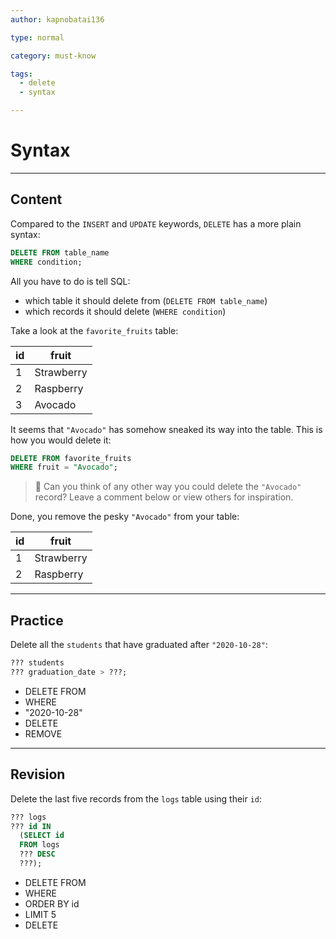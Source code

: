 ```yaml
---
author: kapnobatai136

type: normal

category: must-know

tags:
  - delete
  - syntax

---
```


# Syntax

---

## Content

Compared to the `INSERT` and `UPDATE` keywords, `DELETE` has a more plain syntax:

```sql
DELETE FROM table_name
WHERE condition;
```

All you have to do is tell SQL:
- which table it should delete from (`DELETE FROM table_name`)
- which records it should delete (`WHERE condition`)

Take a look at the `favorite_fruits` table:

| id | fruit      |
|----|------------|
| 1  | Strawberry |
| 2  | Raspberry  |
| 3  | Avocado    |

It seems that `"Avocado"` has somehow sneaked its way into the table. This is how you would delete it:

```sql
DELETE FROM favorite_fruits
WHERE fruit = "Avocado";
```

> 💬 Can you think of any other way you could delete the `"Avocado"` record? Leave a comment below or view others for inspiration.

Done, you remove the pesky `"Avocado"` from your table:

| id | fruit      |
|----|------------|
| 1  | Strawberry |
| 2  | Raspberry  |

---

## Practice

Delete all the `students` that have graduated after `"2020-10-28"`:

```sql
??? students
??? graduation_date > ???;
```

- DELETE FROM
- WHERE
- "2020-10-28"
- DELETE
- REMOVE

---
## Revision

Delete the last five records from the `logs` table using their `id`:

```sql
??? logs
??? id IN 
  (SELECT id
  FROM logs
  ??? DESC
  ???);
```

- DELETE FROM
- WHERE
- ORDER BY id
- LIMIT 5
- DELETE
